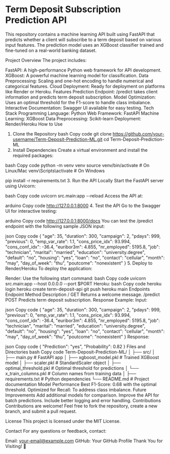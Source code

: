 # Term Deposit Subscription Prediction API
This repository contains a machine learning API built using FastAPI that predicts whether a client will subscribe to a term deposit based on various input features. The prediction model uses an XGBoost classifier trained and fine-tuned on a real-world banking dataset.

Project Overview
The project includes:

FastAPI: A high-performance Python web framework for API development.
XGBoost: A powerful machine learning model for classification.
Data Preprocessing: Scaling and one-hot encoding to handle numerical and categorical features.
Cloud Deployment: Ready for deployment on platforms like Render or Heroku.
Features
Prediction Endpoint: /predict takes client information and predicts term deposit subscription.
Model Optimization: Uses an optimal threshold for the F1-score to handle class imbalance.
Interactive Documentation: Swagger UI available for easy testing.
Tech Stack
Programming Language: Python
Web Framework: FastAPI
Machine Learning: XGBoost
Data Preprocessing: Scikit-learn
Deployment: Render/Heroku
How to Use
1. Clone the Repository
bash
Copy code
git clone https://github.com/your-username/Term-Deposit-Prediction-ML.git
cd Term-Deposit-Prediction-ML
2. Install Dependencies
Create a virtual environment and install the required packages:

bash
Copy code
python -m venv venv
source venv/bin/activate      # On Linux/Mac
venv\Scripts\activate         # On Windows

pip install -r requirements.txt
3. Run the API Locally
Start the FastAPI server using Uvicorn:

bash
Copy code
uvicorn src.main:app --reload
Access the API at:

arduino
Copy code
http://127.0.0.1:8000
4. Test the API
Go to the Swagger UI for interactive testing:

arduino
Copy code
http://127.0.0.1:8000/docs
You can test the /predict endpoint with the following sample JSON input:

json
Copy code
{
    "age": 35,
    "duration": 300,
    "campaign": 2,
    "pdays": 999,
    "previous": 0,
    "emp_var_rate": 1.1,
    "cons_price_idx": 93.994,
    "cons_conf_idx": -36.4,
    "euribor3m": 4.855,
    "nr_employed": 5195.8,
    "job": "technician",
    "marital": "married",
    "education": "university.degree",
    "default": "no",
    "housing": "yes",
    "loan": "no",
    "contact": "cellular",
    "month": "may",
    "day_of_week": "thu",
    "poutcome": "nonexistent"
}
5. Deploy to Render/Heroku
To deploy the application:

Render:
Use the following start command:
bash
Copy code
uvicorn src.main:app --host 0.0.0.0 --port $PORT
Heroku:
bash
Copy code
heroku login
heroku create term-deposit-api
git push heroku main
Endpoints
Endpoint	Method	Description
/	GET	Returns a welcome message.
/predict	POST	Predicts term deposit subscription.
Response Example:
Input:

json
Copy code
{
    "age": 35,
    "duration": 300,
    "campaign": 2,
    "pdays": 999,
    "previous": 0,
    "emp_var_rate": 1.1,
    "cons_price_idx": 93.994,
    "cons_conf_idx": -36.4,
    "euribor3m": 4.855,
    "nr_employed": 5195.8,
    "job": "technician",
    "marital": "married",
    "education": "university.degree",
    "default": "no",
    "housing": "yes",
    "loan": "no",
    "contact": "cellular",
    "month": "may",
    "day_of_week": "thu",
    "poutcome": "nonexistent"
}
Response:

json
Copy code
{
    "Prediction": "yes",
    "Probability": 0.82
}
Files and Directories
bash
Copy code
Term-Deposit-Prediction-ML/
│
├── src/
│   ├── main.py                # FastAPI app
│   ├── xgboost_model.pkl      # Trained XGBoost model
│   ├── scaler.pkl             # StandardScaler object
│   ├── optimal_threshold.pkl  # Optimal threshold for predictions
│   └── x_train_columns.pkl    # Column names from training data
│
├── requirements.txt           # Python dependencies
└── README.md                  # Project documentation
Model Performance
Best F1-Score: 0.68 with the optimal threshold.
Optimized for Recall: To address class imbalance.
Future Improvements
Add additional models for comparison.
Improve the API for batch predictions.
Include better logging and error handling.
Contributions
Contributions are welcome! Feel free to fork the repository, create a new branch, and submit a pull request.

License
This project is licensed under the MIT License.

Contact
For any questions or feedback, contact:

Email: your-email@example.com
GitHub: Your GitHub Profile
Thank You for Visiting! 🚀
